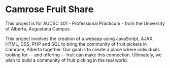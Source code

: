# Camrose Fruit Share

This project is for AUCSC 401 - Professional Practicum - from the University of Alberta, Augustana Campus. 

This project involves the creation of a webapp using JavaScript, AJAX, HTML, CSS, PHP and SQL to bring the community of fruit pickers in Camrose, Alberta together. Our goal is to create a place where individuals looking for -- and offering -- fruit can make this connection. Ultimately, we wish to build a community of fruit picking in the real world.
